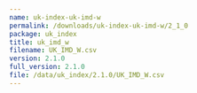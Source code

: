 ```yaml
---
name: uk-index-uk-imd-w
permalink: /downloads/uk-index-uk-imd-w/2_1_0
package: uk_index
title: uk_imd_w
filename: UK_IMD_W.csv
version: 2.1.0
full_version: 2.1.0
file: /data/uk_index/2.1.0/UK_IMD_W.csv
---
```

